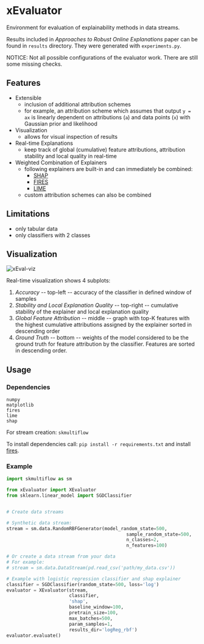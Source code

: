 # xEvaluator

Environment for evaluation of explainability methods in data streams.

Results included in *Approaches to Robust Online Explanations* paper can be found in `results` directory.
They were generated with `experiments.py`.

NOTICE: Not all possible configurations of the evaluator work. There are still some missing checks.

## Features
- Extensible
    - inclusion of additional attribution schemes
    - for example, an attribution scheme which assumes that output `y = ax` is linearly dependent on attributions (`a`) and data points (`x`) with Gaussian prior and likelihood
- Visualization
    - allows for visual inspection of results
- Real-time Explanations
    - keep track of global (cumulative) feature attributions, attribution stability and local quality in real-time
- Weighted Combination of Explainers
    - following explainers are built-in and can immediately be combined:
        - [SHAP](https://github.com/slundberg/shap)
        - [FIRES](https://github.com/haugjo/fires)
        - [LIME](https://github.com/marcotcr/lime)
    - custom attribution schemes can also be combined

## Limitations
- only tabular data
- only classifiers with 2 classes

## Visualization
![xEval-viz](https://user-images.githubusercontent.com/74065598/123716693-880c0c00-d87b-11eb-84d2-47a0ea4a409d.gif)

Real-time visualization shows 4 subplots:

1. *Accuracy* -- top-left -- accuracy of the classifier in defined window of samples
2. *Stability and Local Explanation Quality* -- top-right -- cumulative stability of the explainer and local explanation quality
3. *Global Feature Attribution* -- middle -- graph with top-K features with the highest cumulative attributions assigned by the explainer sorted in descending order
4. *Ground Truth* -- bottom -- weights of the model considered to be the ground truth for feature attribution by the classifier. Features are sorted in descending order.

## Usage

### Dependencies
```
numpy
matplotlib
fires
lime
shap
```
For stream creation:
`skmultiflow`

To install dependencies call:
`pip install -r requirements.txt`
and install [fires](https://github.com/haugjo/fires).

### Example
```python
import skmultiflow as sm

from xEvaluator import XEvaluator
from sklearn.linear_model import SGDClassifier


# Create data streams

# Synthetic data stream:
stream = sm.data.RandomRBFGenerator(model_random_state=500,
                                            sample_random_state=500,
                                            n_classes=2,
                                            n_features=100)

# Or create a data stream from your data
# For example:
# stream = sm.data.DataStream(pd.read_csv('path/my_data.csv'))

# Example with logistic regression classifier and shap explainer
classifier = SGDClassifier(random_state=500, loss='log')
evaluator = XEvaluator(stream,
                       classifier, 
                       'shap', 
                       baseline_window=100, 
                       pretrain_size=100, 
                       max_batches=500, 
                       param_samples=1, 
                       results_dir='logReg_rbf')
evaluator.evaluate()
```
